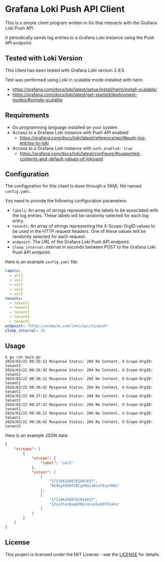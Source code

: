 # Grafana Loki Push API Client

This is a simple client program written in Go that interacts with the Grafana Loki Push API.

It periodically sends log entries to a Grafana Loki instance using the Push API endpoint.

## Tested with Loki Version

This client has been tested with Grafana Loki version 2.9.5.

Test was performed using Loki in scalable mode installed with helm.

- https://grafana.com/docs/loki/latest/setup/install/helm/install-scalable/
- https://grafana.com/docs/loki/latest/get-started/deployment-modes/#simple-scalable

## Requirements

- Go programming language installed on your system
- Access to a Grafana Loki instance with Push API enabled
    - https://grafana.com/docs/loki/latest/reference/api/#push-log-entries-to-loki
- Access to a Grafana Loki instance with `auth_enabled: true`
    - https://grafana.com/docs/loki/latest/configure/#supported-contents-and-default-values-of-lokiyaml

## Configuration

The configuration for this client is done through a YAML file named `config.yaml`.

You need to provide the following configuration parameters:

- `labels`: An array of strings representing the labels to be associated with the log entries. These labels will be randomly selected for each log entry.
- `tenants`: An array of strings representing the X-Scope-OrgID values to be used in the HTTP request headers. One of these values will be randomly selected for each request.
- `endpoint`: The URL of the Grafana Loki Push API endpoint.
- `sleep_interval`: interval in seconds between POST to the Grafana Loki Push API endpoint.

Here is an example `config.yaml` file:

```yaml
labels:
  - val1
  - val2
  - val3
  - val4
  - val5
tenants:
  - tenant1
  - tenant2
  - tenant3
  - tenant4
  - tenant5
endpoint: "http://example.com/loki/api/v1/push"
sleep_interval: 30
```

## Usage

```
$ go run main.go
2024/03/22 00:35:12 Response Status: 204 No Content, X-Scope-OrgID: tenant3
2024/03/22 00:35:42 Response Status: 204 No Content, X-Scope-OrgID: tenant2
2024/03/22 00:36:12 Response Status: 204 No Content, X-Scope-OrgID: tenant1
2024/03/22 00:36:42 Response Status: 204 No Content, X-Scope-OrgID: tenant1
2024/03/22 00:37:12 Response Status: 204 No Content, X-Scope-OrgID: tenant2
2024/03/22 00:37:42 Response Status: 204 No Content, X-Scope-OrgID: tenant1
2024/03/22 00:38:12 Response Status: 204 No Content, X-Scope-OrgID: tenant1
2024/03/22 00:38:42 Response Status: 204 No Content, X-Scope-OrgID: tenant5
```

Here is an example JSON data:

```json
{
    "streams": [
        {
            "stream": {
                "label": "val5"
            },
            "values": [
                [
                    "1711062608762091837",
                    "8h9kg44ENf58CgVMaisAosF8uyhhBz"
                ],
                [
                    "1711062608762091837",
                    "I2vyItocBaq03NLCmLxybyA9tXSahu"
                ]
            ]
        }
    ]
}
```

## License

This project is licensed under the MIT License - see the [LICENSE](https://opensource.org/license/mit) for details.
